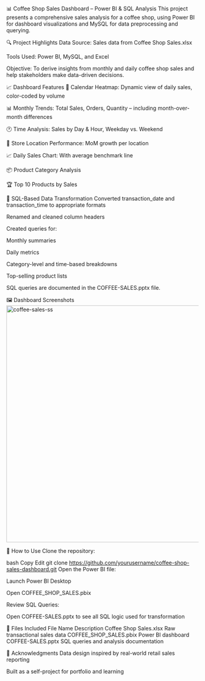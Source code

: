 📊 Coffee Shop Sales Dashboard – Power BI & SQL Analysis
This project presents a comprehensive sales analysis for a coffee shop, using Power BI for dashboard visualizations and MySQL for data preprocessing and querying.

🔍 Project Highlights
Data Source: Sales data from Coffee Shop Sales.xlsx

Tools Used: Power BI, MySQL, and Excel

Objective: To derive insights from monthly and daily coffee shop sales and help stakeholders make data-driven decisions.

📈 Dashboard Features
📆 Calendar Heatmap: Dynamic view of daily sales, color-coded by volume

📊 Monthly Trends: Total Sales, Orders, Quantity – including month-over-month differences

🕐 Time Analysis: Sales by Day & Hour, Weekday vs. Weekend

🏪 Store Location Performance: MoM growth per location

📈 Daily Sales Chart: With average benchmark line

📦 Product Category Analysis

🏆 Top 10 Products by Sales

🧰 SQL-Based Data Transformation
Converted transaction_date and transaction_time to appropriate formats

Renamed and cleaned column headers

Created queries for:

Monthly summaries

Daily metrics

Category-level and time-based breakdowns

Top-selling product lists

SQL queries are documented in the COFFEE-SALES.pptx file.

🖼️ Dashboard Screenshots
<img width="621" alt="coffee-sales-ss" src="https://github.com/user-attachments/assets/86820aa7-10c6-4eb8-9927-a60d80e03773" />


🚀 How to Use
Clone the repository:

bash
Copy
Edit
git clone https://github.com/yourusername/coffee-shop-sales-dashboard.git
Open the Power BI file:

Launch Power BI Desktop

Open COFFEE_SHOP_SALES.pbix

Review SQL Queries:

Open COFFEE-SALES.pptx to see all SQL logic used for transformation

📂 Files Included
File Name	Description
Coffee Shop Sales.xlsx	Raw transactional sales data
COFFEE_SHOP_SALES.pbix	Power BI dashboard
COFFEE-SALES.pptx	SQL queries and analysis documentation

🙌 Acknowledgments
Data design inspired by real-world retail sales reporting

Built as a self-project for portfolio and learning
